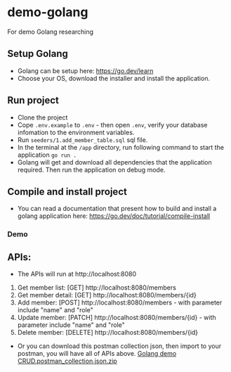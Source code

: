 # demo-golang
For demo Golang researching

## Setup Golang
- Golang can be setup here: https://go.dev/learn
- Choose your OS, download the installer and install the application.

## Run project
- Clone the project
- Cope `.env.example` to `.env` - then open `.env`, verify your database infomation to the environment variables.
- Run `seeders/1.add_member_table.sql` sql file.
- In the terminal at the `/app` directory, run following command to start the application
`go run .`
- Golang will get and download all dependencies that the application required. Then run the application on debug mode.

## Compile and install project
- You can read a documentation that present how to build and install a golang application here: https://go.dev/doc/tutorial/compile-install

### Demo

## APIs:
- The APIs will run at http://localhost:8080
1. Get member list: [GET] http://localhost:8080/members
2. Get member detail: [GET] http://localhost:8080/members/{id}
3. Add member: [POST] http://localhost:8080/members - with parameter include "name" and "role"
4. Update member: [PATCH] http://localhost:8080/members/{id}  - with parameter include "name" and "role"
5. Delete member: [DELETE] http://localhost:8080/members/{id} 
- Or you can download this postman collection json, then import to your postman, you will have all of APIs above.
[Golang demo CRUD.postman_collection.json.zip](https://github.com/nguyendotrung38/demo-golang/files/9492947/Golang.demo.CRUD.postman_collection.json.zip)

